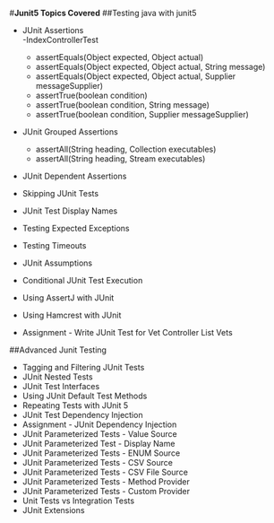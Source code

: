 #**Junit5 Topics Covered**
 ##Testing java with junit5
- JUnit Assertions  
   -IndexControllerTest 
     - assertEquals​(Object expected, Object actual)
     - assertEquals​(Object expected, Object actual, String message)
     - assertEquals​(Object expected, Object actual, Supplier<String> messageSupplier)
     - assertTrue​(boolean condition)
     - assertTrue​(boolean condition, String message)
     - assertTrue​(boolean condition, Supplier<String> messageSupplier)
  
- JUnit Grouped Assertions
    - assertAll​(String heading, Collection<Executable> executables)
    - assertAll​(String heading, Stream<Executable> executables)
  
- JUnit Dependent Assertions
- Skipping JUnit Tests
- JUnit Test Display Names
- Testing Expected Exceptions
- Testing Timeouts
- JUnit Assumptions
- Conditional JUnit Test Execution
- Using AssertJ with JUnit
- Using Hamcrest with JUnit
- Assignment - Write JUnit Test for Vet Controller List Vets

##Advanced Junit Testing
- Tagging and Filtering JUnit Tests
- JUnit Nested Tests
- JUnit Test Interfaces
- Using JUnit Default Test Methods
- Repeating Tests with JUnit 5
- JUnit Test Dependency Injection
- Assignment - JUnit Dependency Injection
- JUnit Parameterized Tests - Value Source
- JUnit Parameterized Test - Display Name
- JUnit Parameterized Tests - ENUM Source
- JUnit Parameterized Tests - CSV Source
- JUnit Parameterized Tests - CSV File Source
- JUnit Parameterized Tests - Method Provider
- JUnit Parameterized Tests - Custom Provider
- Unit Tests vs Integration Tests
- JUnit Extensions